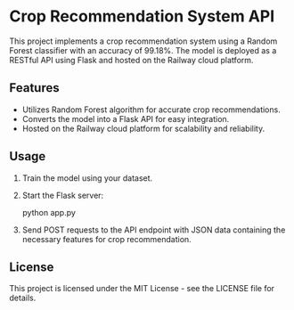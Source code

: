 # Crop Recommendation System API

This project implements a crop recommendation system using a Random Forest classifier with an accuracy of 99.18%. The model is deployed as a RESTful API using Flask and hosted on the Railway cloud platform.

## Features

- Utilizes Random Forest algorithm for accurate crop recommendations.
- Converts the model into a Flask API for easy integration.
- Hosted on the Railway cloud platform for scalability and reliability.

## Usage

1. Train the model using your dataset.
2. Start the Flask server:

    python app.py

3. Send POST requests to the API endpoint with JSON data containing the necessary features for crop recommendation.

## License

This project is licensed under the MIT License - see the LICENSE file for details.
